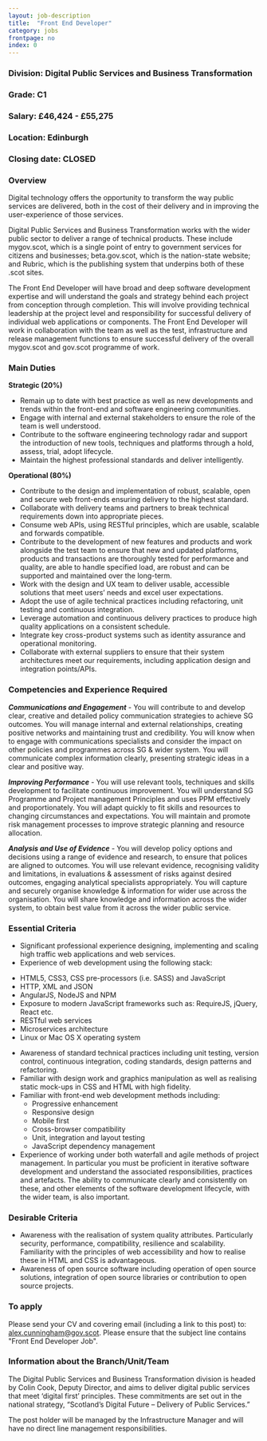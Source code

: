 ```yaml
---
layout: job-description
title:  "Front End Developer"
category: jobs
frontpage: no
index: 0
---
```


### Division: Digital Public Services and Business Transformation
### Grade: C1
### Salary: &pound;46,424 - &pound;55,275
### Location: Edinburgh
### Closing date: CLOSED

### Overview

Digital technology offers the opportunity to transform the way public services are delivered, both in the cost of their delivery and in improving the user-experience of those services.

Digital Public Services and Business Transformation works with the wider public sector to deliver a range of technical products. These include mygov.scot, which is a single point of entry to government services for citizens and businesses; beta.gov.scot, which is the nation-state website; and Rubric, which is the publishing system that underpins both of these .scot sites.

The Front End Developer will have broad and deep software development expertise and will understand the goals and strategy behind each project from conception through completion. This will involve providing technical leadership at the project level and responsibility for successful delivery of individual web applications or components. The Front End Developer will work in collaboration with the team as well as the test, infrastructure and release management functions to ensure successful delivery of the overall mygov.scot and gov.scot programme of work.

### Main Duties

**Strategic (20%)**

* Remain up to date with best practice as well as new developments and trends within the front-end and software engineering communities.
* Engage with internal and external stakeholders to ensure the role of the team is well understood.
* Contribute to the software engineering technology radar and support the introduction of new tools, techniques and platforms through a hold, assess, trial, adopt lifecycle.
* Maintain the highest professional standards and deliver intelligently.

**Operational (80%)**

* Contribute to the design and implementation of robust, scalable, open and secure web front-ends ensuring delivery to the highest standard.
* Collaborate with delivery teams and partners to break technical requirements down into appropriate pieces.
* Consume web APIs, using RESTful principles, which are usable, scalable and forwards compatible.
* Contribute to the development of new features and products and work alongside the test team to ensure that new and updated platforms, products and transactions are thoroughly tested for performance and quality, are able to handle specified load, are robust and can be supported and maintained over the long-term.
* Work with the design and UX team to deliver usable, accessible solutions that meet users’ needs and excel user expectations.
* Adopt the use of agile technical practices including refactoring, unit testing and continuous integration.
* Leverage automation and continuous delivery practices to produce high quality applications on a consistent schedule.
* Integrate key cross-product systems such as identity assurance and operational monitoring.
* Collaborate with external suppliers to ensure that their system architectures meet our requirements, including application design and integration points/APIs.

### Competencies and Experience Required

***Communications and Engagement*** - You will contribute to and develop clear, creative and detailed policy communication strategies to achieve SG outcomes. You will manage internal and external relationships, creating positive networks and maintaining trust and credibility. You will know when to engage with communications specialists and consider the impact on other policies and programmes across SG & wider system. You will communicate complex information clearly, presenting strategic ideas in a clear and positive way.

***Improving Performance*** - You will use relevant tools, techniques and skills development to facilitate continuous improvement. You will understand SG Programme and Project management Principles and uses PPM effectively and proportionately. You will adapt quickly to fit skills and resources to changing circumstances and expectations. You will maintain and promote risk management processes to improve strategic planning and resource allocation.

***Analysis and Use of Evidence*** - You will develop policy options and decisions using a range of evidence and research, to ensure that polices are aligned to outcomes. You will use relevant evidence, recognising validity and limitations, in evaluations & assessment of risks against desired outcomes, engaging analytical specialists appropriately. You will capture and securely organise knowledge & information for wider use across the organisation. You will share knowledge and information across the wider system, to obtain best value from it across the wider public service.

### Essential Criteria

* Significant professional experience designing, implementing and scaling high traffic web applications and web services.
* Experience of web development using the following stack:
 - HTML5, CSS3, CSS pre-processors (i.e. SASS) and JavaScript
 - HTTP, XML and JSON
 - AngularJS, NodeJS and NPM
 - Exposure to modern JavaScript frameworks such as: RequireJS, jQuery, React etc.
 - RESTful web services
 - Microservices architecture
 - Linux or Mac OS X operating system

* Awareness of standard technical practices including unit testing, version control, continuous integration, coding standards, design patterns and refactoring.
* Familiar with design work and graphics manipulation as well as realising static mock-ups in CSS and HTML with high fidelity.
* Familiar with front-end web development methods including:
  - Progressive enhancement
  - Responsive design
  - Mobile first
  - Cross-browser compatibility
  - Unit, integration and layout testing
  - JavaScript dependency management
* Experience of working under both waterfall and agile methods of project management. In particular you must be proficient in iterative software development and understand the associated responsibilities, practices and artefacts. The ability to communicate clearly and consistently on these, and other elements of the software development lifecycle, with the wider team, is also important.

### Desirable Criteria
* Awareness with the realisation of system quality attributes. Particularly security, performance, compatibility, resilience and scalability. Familiarity with the principles of web accessibility and how to realise these in HTML and CSS is advantageous.
* Awareness of open source software including operation of open source solutions, integration of open source libraries or contribution to open source projects.

### To apply

Please send your CV and covering email (including a link to this post) to: <a href="mailto:alex.cunningham@gov.scot">alex.cunningham@gov.scot</a>. Please ensure that the subject line contains "Front End Developer Job".

### Information about the Branch/Unit/Team

The Digital Public Services and Business Transformation division is headed by Colin Cook, Deputy Director, and aims to deliver digital public services that meet ‘digital first’ principles. These commitments are set out in the national strategy, “Scotland’s Digital Future – Delivery of Public Services.”

The post holder will be managed by the Infrastructure Manager and will have no direct line management responsibilities.
